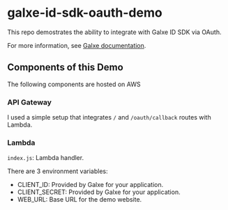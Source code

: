 # galxe-id-sdk-oauth-demo

This repo demostrates the ability to integrate with Galxe ID SDK via OAuth.

For more information, see [Galxe documentation](https://docs.galxe.com/developer/integration/galxe-id-sdk/).

## Components of this Demo

The following components are hosted on AWS

### API Gateway

I used a simple setup that integrates `/` and `/oauth/callback` routes with Lambda.

### Lambda

`index.js`: Lambda handler.

There are 3 environment variables:

- CLIENT_ID: Provided by Galxe for your application.
- CLIENT_SECRET: Provided by Galxe for your application.
- WEB_URL: Base URL for the demo website.
